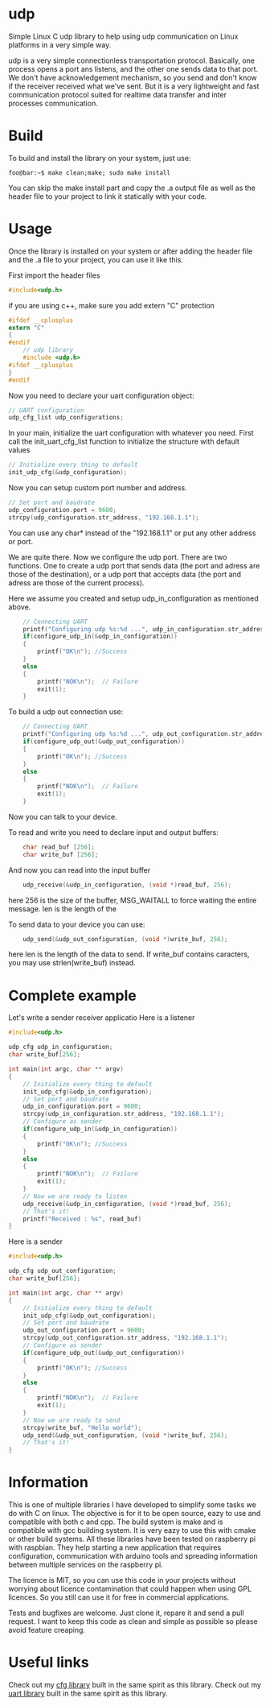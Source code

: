 # udp
Simple Linux C udp library to help using udp communication on Linux platforms in a very simple way.

udp is a very simple connectionless transportation protocol. Basically, one process opens a port ans listens, and the other one sends data to that port. We don't have acknowledgement mechanism, so you send and don't know if the receiver received what we've sent. But it is a very lightweight and fast communication protocol suited for realtime data transfer and inter processes communication.
# Build
To build and install the library on your system, just use:
```console
foo@bar:~$ make clean;make; sudo make install
```
You can skip the make install part and copy the .a output file as well as the header file to your project to link it statically with your code.
# Usage
Once the library is installed on your system or after adding the header file and the .a file to your project, you can use it like this.

First import the header files
```c
#include<udp.h>
```
if you are using c++, make sure you add extern "C" protection
```c
#ifdef __cplusplus
extern "C"
{
#endif
    // udp library
    #include <udp.h>
#ifdef __cplusplus
}
#endif
```
Now you need to declare your uart configuration object:
```c
// UART configuration
udp_cfg_list udp_configurations;
```

In your main, initialize the uart configuration with whatever you need. First call the init_uart_cfg_list function to initialize the structure with default values 

```c
// Initialize every thing to default
init_udp_cfg(&udp_configuration);
```
Now you can setup custom port number and address.

```c
// Set port and baudrate
udp_configuration.port = 9600;
strcpy(udp_configuration.str_address, "192.168.1.1");
```
You can use any char* instead of the "192.168.1.1" or put any other address or port.


We are quite there. Now we configure the udp port. There are two functions. One to create a udp port that sends data (the port and adress are those of the destination), or a udp port that accepts data (the port and adress are those of the current process).

Here we assume you created and setup udp_in_configuration as mentioned above.
```c
    // Connecting UART 
    printf("Configuring udp %s:%d ...", udp_in_configuration.str_address, udp_in_configuration.port);
    if(configure_udp_in(&udp_in_configuration))
    {
        printf("OK\n"); //Success
    }
    else
    {
        printf("NOK\n");  // Failure
        exit(1);
    }
```
To build a udp out connection use:
```c
    // Connecting UART 
    printf("Configuring udp %s:%d ...", udp_out_configuration.str_address, udp_out_configuration.port);
    if(configure_udp_out(&udp_out_configuration))
    {
        printf("OK\n"); //Success
    }
    else
    {
        printf("NOK\n");  // Failure
        exit(1);
    }
```

Now you can talk to your device.

To read and write you need to declare input and output buffers:
```c
    char read_buf [256];
    char write_buf [256];
```
And now you can read into the input buffer
```c
    udp_receive(&udp_in_configuration, (void *)read_buf, 256);
```
here 256 is the size of the buffer, MSG_WAITALL to force waiting the entire message. len is the length of the 

To send data to your device you can use:
```c
    udp_send(&udp_out_configuration, (void *)write_buf, 256);
```
here len is the length of the data to send. If write_buf contains caracters, you may use strlen(write_buf) instead.

# Complete example
Let's write a sender receiver applicatio
Here is a listener
```c
#include<udp.h>

udp_cfg udp_in_configuration;
char write_buf[256];

int main(int argc, char ** argv)
{
    // Initialize every thing to default
    init_udp_cfg(&udp_in_configuration);    
    // Set port and baudrate
    udp_in_configuration.port = 9600;
    strcpy(udp_in_configuration.str_address, "192.168.1.1");
    // Configure as sender
    if(configure_udp_in(&udp_in_configuration))
    {
        printf("OK\n"); //Success
    }
    else
    {
        printf("NOK\n");  // Failure
        exit(1);
    }
    // Now we are ready to listen
    udp_receive(&udp_in_configuration, (void *)read_buf, 256);
    // That's it!
    printf("Received : %s", read_buf)
}
```


Here is a sender
```c
#include<udp.h>

udp_cfg udp_out_configuration;
char write_buf[256];

int main(int argc, char ** argv)
{
    // Initialize every thing to default
    init_udp_cfg(&udp_out_configuration);    
    // Set port and baudrate
    udp_out_configuration.port = 9600;
    strcpy(udp_out_configuration.str_address, "192.168.1.1");
    // Configure as sender
    if(configure_udp_out(&udp_out_configuration))
    {
        printf("OK\n"); //Success
    }
    else
    {
        printf("NOK\n");  // Failure
        exit(1);
    }
    // Now we are ready to send
    strcpy(write_buf, "Hello world");
    udp_send(&udp_out_configuration, (void *)write_buf, 256);
    // That's it!
}
```
# Information
This is one of multiple libraries I have developed to simplify some tasks we do with C on linux. The objective is for it to be open source, eazy to use and compatible with both c and cpp. The build system is make and is compatible with gcc building system. It is very eazy to use this with cmake or other build systems. All these libraries have been tested on raspberry pi with raspbian. They help starting a new application that requires configuration, communication with arduino tools and spreading information between multiple services on the raspberry pi.

The licence is MIT, so you can use this code in your projects without worrying about licence contamination that could happen when using GPL licences. So you still can use it for free in commercial applications.

Tests and bugfixes are welcome. Just clone it, repare it and send a pull request. I want to keep this code as clean and simple as possible so please avoid feature creaping.

# Useful links
Check out my [cfg library](https://github.com/ParisNeo/cfg) built in the same spirit as this library.
Check out my [uart library](https://github.com/ParisNeo/uart) built in the same spirit as this library.





